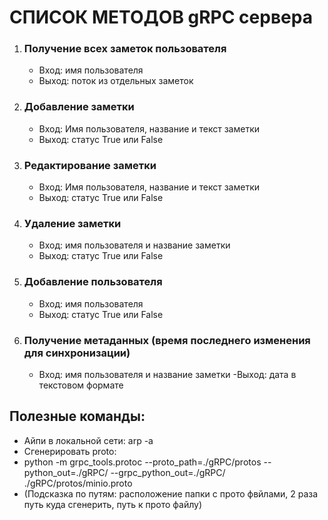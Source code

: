 # СПИСОК МЕТОДОВ gRPC сервера

1. ### Получение всех заметок пользователя
    - Вход: имя пользователя
    - Выход: поток из отдельных заметок

2. ### Добавление заметки
    - Вход: Имя пользователя, название и текст заметки
    - Выход: статус True или False

3. ### Редактирование заметки
    - Вход: Имя пользователя, название и текст заметки
    - Выход: статус True или False

4. ### Удаление заметки
    - Вход: имя пользователя и название заметки
    - Выход: статус True или False

5. ### Добавление пользователя
    - Вход: имя пользователя
    - Выход: статус True или False

6. ### Получение метаданных (время последнего изменения для синхронизации)
    - Вход: имя пользователя и название заметки
     -Выход: дата в текстовом формате


## Полезные команды:

- Айпи в локальной сети: arp -a
- Сгенерировать proto: 
- python -m grpc_tools.protoc --proto_path=./gRPC/protos --python_out=./gRPC/ --grpc_python_out=./gRPC/ ./gRPC/protos/minio.proto
- (Подсказка по путям: расположение папки с прото фвйлами, 2 раза путь куда сгенерить, путь к прото файлу)